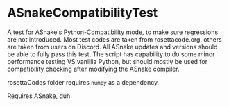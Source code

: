 # ASnakeCompatibilityTest
A test for ASnake's Python-Compatibility mode, to make sure regressions are not introduced.
Most test codes are taken from rosettacode.org, others are taken from users on Discord. All ASnake updates and versions should be able to fully pass this test. The script has capability to do some minor performance testing VS vanillia Python, but should mostly be used for compatibility checking after modifying the ASnake compiler.

rosettaCodes folder requires `numpy` as a dependency.


Requires ASnake, duh.
